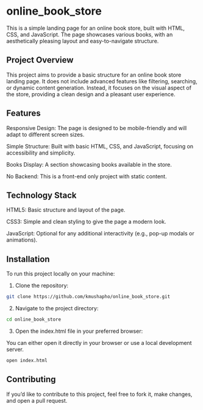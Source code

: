 # online_book_store

This is a simple landing page for an online book store, built with HTML, CSS, and JavaScript. The page showcases various books, with an aesthetically pleasing layout and easy-to-navigate structure.

## Project Overview

This project aims to provide a basic structure for an online book store landing page. It does not include advanced features like filtering, searching, or dynamic content generation. Instead, it focuses on the visual aspect of the store, providing a clean design and a pleasant user experience.

## Features

Responsive Design: The page is designed to be mobile-friendly and will adapt to different screen sizes.

Simple Structure: Built with basic HTML, CSS, and JavaScript, focusing on accessibility and simplicity.

Books Display: A section showcasing books available in the store.

No Backend: This is a front-end only project with static content.

## Technology Stack

HTML5: Basic structure and layout of the page.

CSS3: Simple and clean styling to give the page a modern look.

JavaScript: Optional for any additional interactivity (e.g., pop-up modals or animations).

## Installation
To run this project locally on your machine:

1. Clone the repository:

```bash
git clone https://github.com/kmushapho/online_book_store.git
```

2. Navigate to the project directory:

```bash
cd online_book_store
```

3. Open the index.html file in your preferred browser:

You can either open it directly in your browser or use a local development server.

```bash
open index.html
```

## Contributing

If you’d like to contribute to this project, feel free to fork it, make changes, and open a pull request.